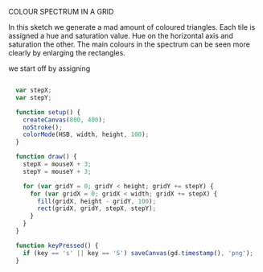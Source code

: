 COLOUR SPECTRUM IN A GRID

In this sketch we generate a mad amount of coloured triangles.
Each tile is assigned a hue and saturation value.
Hue on the horizontal axis and saturation the other.
The main colours in the spectrum can be seen more clearly
by enlarging the rectangles.

we start off by assigning

```js

  var stepX;
  var stepY;

  function setup() {
    createCanvas(800, 400);
    noStroke();
    colorMode(HSB, width, height, 100);
  }

  function draw() {
    stepX = mouseX + 3;
    stepY = mouseY + 3;

    for (var gridY = 0; gridY < height; gridY += stepY) {
      for (var gridX = 0; gridX < width; gridX += stepX) {
        fill(gridX, height - gridY, 100);
        rect(gridX, gridY, stepX, stepY);
      }
    }
  }

  function keyPressed() {
    if (key == 's' || key == 'S') saveCanvas(gd.timestamp(), 'png');
  }

```
